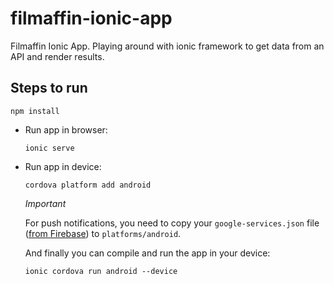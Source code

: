 # filmaffin-ionic-app
Filmaffin Ionic App. Playing around with ionic framework to get data from an API and render results.

## Steps to run

```
npm install
```

* Run app in browser:
    ```
    ionic serve
    ```

* Run app in device:
    ```
    cordova platform add android
    ```

    *Important*

    For push notifications, you need to copy your `google-services.json` file ([from Firebase](https://firebase.google.com/docs/cloud-messaging)) to `platforms/android`.

    And finally you can compile and run the app in your device:
    ```
    ionic cordova run android --device 
    ```
